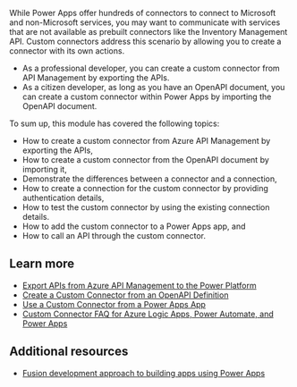 While Power Apps offer hundreds of connectors to connect to Microsoft and non-Microsoft services, you may want to communicate with services that are not available as prebuilt connectors like the Inventory Management API. Custom connectors address this scenario by allowing you to create a connector with its own actions.

* As a professional developer, you can create a custom connector from API Management by exporting the APIs.
* As a citizen developer, as long as you have an OpenAPI document, you can create a custom connector within Power Apps by importing the OpenAPI document.

To sum up, this module has covered the following topics:

* How to create a custom connector from Azure API Management by exporting the APIs,
* How to create a custom connector from the OpenAPI document by importing it,
* Demonstrate the differences between a connector and a connection,
* How to create a connection for the custom connector by providing authentication details,
* How to test the custom connector by using the existing connection details.
* How to add the custom connector to a Power Apps app, and
* How to call an API through the custom connector.

## Learn more ##

* [Export APIs from Azure API Management to the Power Platform](https://docs.microsoft.com/azure/api-management/export-api-power-platform)
* [Create a Custom Connector from an OpenAPI Definition](https://docs.microsoft.com/connectors/custom-connectors/define-openapi-definition)
* [Use a Custom Connector from a Power Apps App](https://docs.microsoft.com/connectors/custom-connectors/use-custom-connector-powerapps)
* [Custom Connector FAQ for Azure Logic Apps, Power Automate, and Power Apps](https://docs.microsoft.com/connectors/custom-connectors/faq)


## Additional resources ##

* [Fusion development approach to building apps using Power Apps](https://aka.ms/fusiondevbook)
